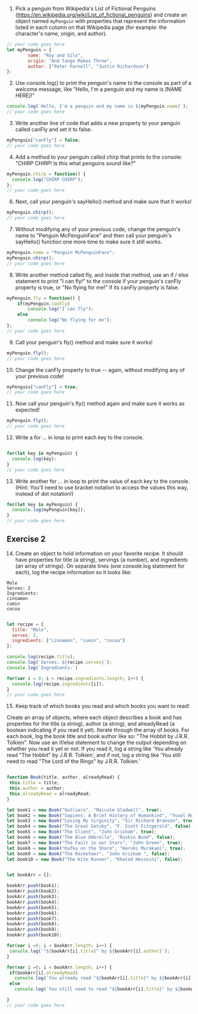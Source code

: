 1. Pick a penguin from Wikipedia's List of Fictional Penguins (https://en.wikipedia.org/wiki/List_of_fictional_penguins) and create an object named `myPenguin` with properties that represent the information listed in each column on that Wikipedia page (for example: the character's name, origin, and author).

```js
// your code goes here
let myPenguin = {
        name: "Roy and Silo",
        origin: "And Tango Makes Three",
        author: ["Peter Parnell", "Justin Richardson"]
};

```

2. Use console.log() to print the penguin's name to the console as part of a welcome message, like "Hello, I'm a penguin and my name is [NAME HERE]!"

```js
console.log(`Hello, I'm a penguin and my name is ${myPenguin.name}`);
// your code goes here
```

3. Write another line of code that adds a new property to your penguin called canFly and set it to false.

```js
myPenguin["canFly"] = false;
// your code goes here
```

4. Add a method to your penguin called chirp that prints to the console: "CHIRP CHIRP! Is this what penguins sound like?"

```js
myPenguin.chirp = function() { 
  console.log("CHIRP CHIRP");
};
// your code goes here
```

6. Next, call your penguin's sayHello() method and make sure that it works!

```js
myPenguin.chirp();
// your code goes here
```

7. Without modifying any of your previous code, change the penguin's name to "Penguin McPenguinFace" and then call your penguin's sayHello() function one more time to make sure it still works.

```js
myPenguin.name = "Penguin McPenguinFace";
myPenguin.chirp();
// your code goes here
```

8. Write another method called fly, and inside that method, use an if / else statement to print "I can fly!" to the console if your penguin's canFly property is true, or "No flying for me!" if its canFly property is false.

```js
myPenguin.fly = function() {
    if(myPenguin.canFly)
        console.log("I can fly");
    else
        console.log("No flying for me");
};
// your code goes here
```

9. Call your penguin's fly() method and make sure it works!

```js
myPenguin.fly();
// your code goes here
```

10. Change the canFly property to true -- again, without modifying any of your previous code!

```js
myPenguin["canFly"] = true;
// your code goes here
```

11. Now call your penguin's fly() method again and make sure it works as expected!

```js
myPenguin.fly();
// your code goes here
```

12. Write a for ... in loop to print each key to the console.

```js

for(let key in myPenguin) {
  console.log(key);
}
// your code goes here
```

13. Write another for ... in loop to print the value of each key to the console. (Hint: You'll need to use bracket notation to access the values this way, instead of dot notation!)

```js
for(let key in myPenguin) {
  console.log(myPenguin[key]);
}
// your code goes here
```

## Exercise 2
 14. Create an object to hold information on your favorite recipe. It should have properties for title (a string), servings (a number), and ingredients (an array of strings).
 On separate lines (one console.log statement for each), log the recipe information so it looks like:
 ```
 Mole
 Serves: 2
 Ingredients:
 cinnamon
 cumin
 cocoa
```

```js

let recipe = {
  title: "Mole",
  serves: 2,
  ingredients: ["cinnamon", "cumin", "cocoa"]
};

console.log(recipe.title);
console.log(`Serves: ${recipe.serves}`);
console.log(`Ingredients:`)

for(var i = 0; i < recipe.ingredients.length; i++) {
  console.log(recipe.ingredients[i]);
}
// your code goes here
```

 15. Keep track of which books you read and which books you want to read!

 Create an array of objects, where each object describes a book and has properties for the title (a string), author (a string), and alreadyRead (a boolean indicating if you read it yet).
 Iterate through the array of books. For each book, log the book title and book author like so: "The Hobbit by J.R.R. Tolkien".
 Now use an if/else statement to change the output depending on whether you read it yet or not. If you read it, log a string like 'You already read "The Hobbit" by J.R.R. Tolkien', and if not, log a string like 'You still need to read "The Lord of the Rings" by J.R.R. Tolkien.'

 ```js
 
function Book(title, author, alreadyRead) {
  this.title = title;
  this.author = author;
  this.alreadyRead = alreadyRead;
}

let book1 = new Book("Outliers", "Malcolm Gladwell", true);
let book2 = new Book("Sapiens: A Brief History of Humankind", "Yuval Noah Harari", false);
let book3 = new Book("Losing My Virginity", "Sir Richard Branson", true);
let book4 = new Book("The Great Gatsby", "F. Scott Fitzgerald", false);
let book5 = new Book("The Client", "John Grisham", true);
let book6 = new Book("The Blue Umbrella", "Ruskin Bond", false);
let book7 = new Book("The Fault in our Stars", "John Green", true);
let book8 = new Book("Kafka on the Shore", "Haruki Murakami", true);
let book9 = new Book("The Racketeer", "John Grisham ", false);
let book10 = new Book("The Kite Runner", "Khaled Hosseini", false);


let bookArr = [];

bookArr.push(book1);
bookArr.push(book2);
bookArr.push(book3);
bookArr.push(book4);
bookArr.push(book5);
bookArr.push(book6);
bookArr.push(book7);
bookArr.push(book8);
bookArr.push(book9);
bookArr.push(book10);

for(var i =0; i < bookArr.length; i++) {
  console.log(`"${bookArr[i].title}" by ${bookArr[i].author}`);
}

for(var i =0; i < bookArr.length; i++) {
  if(bookArr[i].alreadyRead)
    console.log(`You already read "${bookArr[i].title}" by ${bookArr[i].author}`);
  else
    console.log(`You still need to read "${bookArr[i].title}" by ${bookArr[i].author}`);

}
// your code goes here
```
